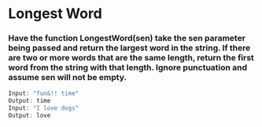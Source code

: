# Longest Word

### Have the function LongestWord(sen) take the sen parameter being passed and return the largest word in the string. If there are two or more words that are the same length, return the first word from the string with that length. Ignore punctuation and assume sen will not be empty.

```java
Input: "fun&!! time"
Output: time
Input: "I love dogs"
Output: love
```